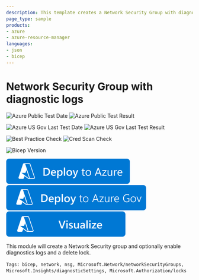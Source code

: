 ```yaml
---
description: This template creates a Network Security Group with diagnostic logs and a resource lock
page_type: sample
products:
- azure
- azure-resource-manager
languages:
- json
- bicep
---
```

# Network Security Group with diagnostic logs

![Azure Public Test Date](https://azurequickstartsservice.blob.core.windows.net/badges/quickstarts/microsoft.network/nsg-create-with-diagnostic-logs/PublicLastTestDate.svg)
![Azure Public Test Result](https://azurequickstartsservice.blob.core.windows.net/badges/quickstarts/microsoft.network/nsg-create-with-diagnostic-logs/PublicDeployment.svg)

![Azure US Gov Last Test Date](https://azurequickstartsservice.blob.core.windows.net/badges/quickstarts/microsoft.network/nsg-create-with-diagnostic-logs/FairfaxLastTestDate.svg)
![Azure US Gov Last Test Result](https://azurequickstartsservice.blob.core.windows.net/badges/quickstarts/microsoft.network/nsg-create-with-diagnostic-logs/FairfaxDeployment.svg)

![Best Practice Check](https://azurequickstartsservice.blob.core.windows.net/badges/quickstarts/microsoft.network/nsg-create-with-diagnostic-logs/BestPracticeResult.svg)
![Cred Scan Check](https://azurequickstartsservice.blob.core.windows.net/badges/quickstarts/microsoft.network/nsg-create-with-diagnostic-logs/CredScanResult.svg)

![Bicep Version](https://azurequickstartsservice.blob.core.windows.net/badges/quickstarts/microsoft.network/nsg-create-with-diagnostic-logs/BicepVersion.svg)

[![Deploy To Azure](https://raw.githubusercontent.com/Azure/azure-quickstart-templates/master/1-CONTRIBUTION-GUIDE/images/deploytoazure.svg?sanitize=true)](https://portal.azure.com/#create/Microsoft.Template/uri/https%3A%2F%2Fraw.githubusercontent.com%2FAzure%2Fazure-quickstart-templates%2Fmaster%2Fquickstarts%2Fmicrosoft.network%2Fnsg-create-with-diagnostic-logs%2Fazuredeploy.json)
[![Deploy To Azure US Gov](https://raw.githubusercontent.com/Azure/azure-quickstart-templates/master/1-CONTRIBUTION-GUIDE/images/deploytoazuregov.svg?sanitize=true)](https://portal.azure.us/#create/Microsoft.Template/uri/https%3A%2F%2Fraw.githubusercontent.com%2FAzure%2Fazure-quickstart-templates%2Fmaster%2Fquickstarts%2Fmicrosoft.network%2Fnsg-create-with-diagnostic-logs%2Fazuredeploy.json)
[![Visualize](https://raw.githubusercontent.com/Azure/azure-quickstart-templates/master/1-CONTRIBUTION-GUIDE/images/visualizebutton.svg?sanitize=true)](http://armviz.io/#/?load=https%3A%2F%2Fraw.githubusercontent.com%2FAzure%2Fazure-quickstart-templates%2Fmaster%2Fquickstarts%2Fmicrosoft.network%2Fnsg-create-with-diagnostic-logs%2Fazuredeploy.json)

This module will create a Network Security group and optionally enable diagnostics logs and a delete lock.

`Tags: bicep, network, nsg, Microsoft.Network/networkSecurityGroups, Microsoft.Insights/diagnosticSettings, Microsoft.Authorization/locks`